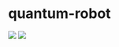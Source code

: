 # quantum-robot

<p> <!--align="center"-->
    <a href="" alt="Build">
        <img src="https://travis-ci.com/Davidelanz/quantum-robot.svg?token=BnWGyPSEGJoK3Kmq8jGJ&branch=master&status=failed" /></a>
    <a href="" alt="Development Status">
        <img src="https://img.shields.io/badge/development status-pre alpha-red" /></a>
</p>